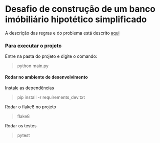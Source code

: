 # Desafio de construção de um banco imóbiliário hipotético simplificado

A descrição das regras e do problema está descrito [aqui](DESCRIPTION.md)


### Para executar o projeto

Entre na pasta do projeto e digite o comando:

> python main.py


#### Rodar no ambiente de desenvolvimento

Instale as dependências

> pip install -r requirements_dev.txt
 
Rodar o flake8 no projeto

> flake8

Rodar os testes

> pytest
